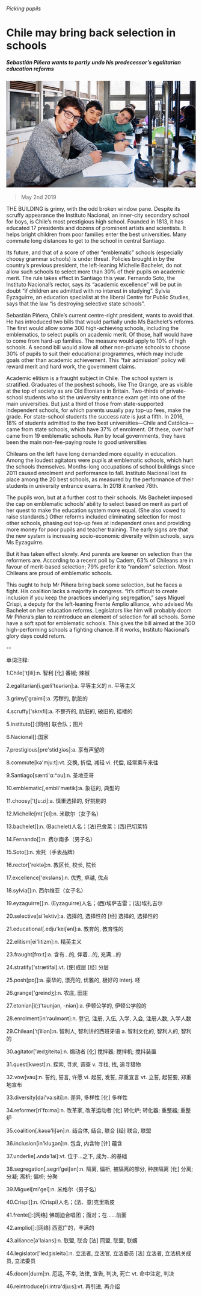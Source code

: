 ###### Picking pupils

# Chile may bring back selection in schools 

##### Sebastián Piñera wants to partly undo his predecessor’s egalitarian education reforms 

![image](images/20190504_AMP002_0.jpg) 

> May 2nd 2019 

THE BUILDING is grimy, with the odd broken window pane. Despite its scruffy appearance the Instituto Nacional, an inner-city secondary school for boys, is Chile’s most prestigious high school. Founded in 1813, it has educated 17 presidents and dozens of prominent artists and scientists. It helps bright children from poor families enter the best universities. Many commute long distances to get to the school in central Santiago. 

Its future, and that of a score of other “emblematic” schools (especially choosy grammar schools) is under threat. Policies brought in by the country’s previous president, the left-leaning Michelle Bachelet, do not allow such schools to select more than 30% of their pupils on academic merit. The rule takes effect in Santiago this year. Fernando Soto, the Instituto Nacional’s rector, says its “academic excellence” will be put in doubt “if children are admitted with no interest in studying”. Sylvia Eyzaguirre, an education specialist at the liberal Centre for Public Studies, says that the law “is destroying selective state schools”. 

Sebastián Piñera, Chile’s current centre-right president, wants to avoid that. He has introduced two bills that would partially undo Ms Bachelet’s reforms. The first would allow some 300 high-achieving schools, including the emblematics, to select pupils on academic merit. Of those, half would have to come from hard-up families. The measure would apply to 10% of high schools. A second bill would allow all other non-private schools to choose 30% of pupils to suit their educational programmes, which may include goals other than academic achievement. This “fair admission” policy will reward merit and hard work, the government claims. 

Academic elitism is a fraught subject in Chile. The school system is stratified. Graduates of the poshest schools, like The Grange, are as visible at the top of society as are Old Etonians in Britain. Two-thirds of private-school students who sit the university entrance exam get into one of the main universities. But just a third of those from state-supported independent schools, for which parents usually pay top-up fees, make the grade. For state-school students the success rate is just a fifth. In 2016, 18% of students admitted to the two best universities—Chile and Católica—came from state schools, which have 37% of enrolment. Of these, over half came from 19 emblematic schools. Run by local governments, they have been the main non-fee-paying route to good universities 

Chileans on the left have long demanded more equality in education. Among the loudest agitators were pupils at emblematic schools, which hurt the schools themselves. Months-long occupations of school buildings since 2011 caused enrolment and performance to fall. Instituto Nacional lost its place among the 20 best schools, as measured by the performance of their students in university entrance exams. In 2018 it ranked 78th. 

The pupils won, but at a further cost to their schools. Ms Bachelet imposed the cap on emblematic schools’ ability to select based on merit as part of her quest to make the education system more equal. (She also vowed to raise standards.) Other reforms included eliminating selection for most other schools, phasing out top-up fees at independent ones and providing more money for poor pupils and teacher training. The early signs are that the new system is increasing socio-economic diversity within schools, says Ms Eyzaguirre. 

But it has taken effect slowly. And parents are keener on selection than the reformers are. According to a recent poll by Cadem, 63% of Chileans are in favour of merit-based selection; 79% prefer it to “random” selection. Most Chileans are proud of emblematic schools. 

This ought to help Mr Piñera bring back some selection, but he faces a fight. His coalition lacks a majority in congress. “It’s difficult to create inclusion if you keep the practices underlying segregation,” says Miguel Crispi, a deputy for the left-leaning Frente Amplio alliance, who advised Ms Bachelet on her education reforms. Legislators like him will probably doom Mr Piñera’s plan to reintroduce an element of selection for all schools. Some have a soft spot for emblematic schools. This gives the bill aimed at the 300 high-performing schools a fighting chance. If it works, Instituto Nacional’s glory days could return. 

-- 

 单词注释:

1.Chile['tʃili]:n. 智利 [化] 番椒; 辣椒 

2.egalitarian[i.gæli'tєәriәn]:a. 平等主义的 n. 平等主义 

3.grimy['graimi]:a. 污秽的, 肮脏的 

4.scruffy['skrʌfi]:a. 不整齐的, 肮脏的, 破旧的, 褴褛的 

5.instituto[]:[网络] 联合队；图片 

6.Nacional[]:国家 

7.prestigious[pre'stidʒiәs]:a. 享有声望的 

8.commute[kә'mju:t]:vt. 交换, 折偿, 减轻 vi. 代偿, 经常乘车来往 

9.Santiago[sænti'ɑ:^әu]:n. 圣地亚哥 

10.emblematic[,embli'mætik]:a. 象征的, 典型的 

11.choosy['tʃu:zi]:a. 慎重选择的, 好挑剔的 

12.Michelle[mɪ'ʃɛl]:n. 米歇尔（女子名） 

13.bachelet[]:n. (Bachelet)人名；(法)巴舍莱；(西)巴切莱特 

14.Fernando[]:n. 费尔南多（男子名） 

15.Soto[]:n. 索托（手表品牌） 

16.rector['rektә]:n. 教区长, 校长, 院长 

17.excellence['ekslәns]:n. 优秀, 卓越, 优点 

18.sylvia[]:n. 西尔维亚（女子名） 

19.eyzaguirre[]:n. (Eyzaguirre)人名；(西)埃萨吉雷；(法)埃扎吉尔 

20.selective[si'lektiv]:a. 选择的, 选择性的 [经] 选择的, 选择性的 

21.educational[.edju'keiʃәnl]:a. 教育的, 教育性的 

22.elitism[ei'litizm]:n. 精英主义 

23.fraught[frɒ:t]:a. 含有...的, 伴着...的, 充满...的 

24.stratify['strætifai]:vt. (使)成层 [经] 分层 

25.posh[pɒʃ]:a. 豪华的, 漂亮的, 优雅的, 极好的 interj. 呸 

26.grange['greindʒ]:n. 农庄, 田庄 

27.etonian[i(:)'tәunjәn, -niәn]:a. 伊顿公学的, 伊顿公学般的 

28.enrolment[in'rәulmәnt]:n. 登记, 注册, 入伍, 入学, 入会, 注册人数, 入学人数 

29.Chilean['tʃiliәn]:n. 智利人, 智利讲的西班牙语 a. 智利文化的, 智利人的, 智利的 

30.agitator['ædʒiteitә]:n. 煽动者 [化] 搅拌器; 搅拌机; 搅抖装置 

31.quest[kwest]:n. 探索, 寻求, 调查 v. 寻找, 找, 追寻猎物 

32.vow[vau]:n. 誓约, 誓言, 许愿 vi. 起誓, 发誓, 郑重宣言 vt. 立誓, 起誓要, 郑重地宣布 

33.diversity[dai'vә:siti]:n. 差异, 多样性 [化] 多样性 

34.reformer[ri'fɒ:mә]:n. 改革家, 改革运动者 [化] 转化炉; 转化器; 重整器; 重整炉 

35.coalition[.kәuә'liʃәn]:n. 结合体, 结合, 联合 [经] 联合, 联盟 

36.inclusion[in'kluʒәn]:n. 包含, 内含物 [计] 蕴含 

37.underlie[.ʌndә'lai]:vt. 位于...之下, 成为...的基础 

38.segregation[.segri'geiʃәn]:n. 隔离, 偏析, 被隔离的部分, 种族隔离 [化] 分离; 分凝; 离析; 偏析; 分聚 

39.Miguel[mi'gel]:n. 米格尔（男子名） 

40.Crispi[]:n. (Crispi)人名；(法、意)克里斯皮 

41.frente[]:[网络] 佛朗迪合唱团；面对；在……前面 

42.amplio[]:[网络] 西宽广的，丰满的 

43.alliance[ә'laiәns]:n. 联盟, 联合 [法] 同盟, 联盟, 联姻 

44.legislator['ledʒisleitә]:n. 立法者, 立法官, 立法委员 [法] 立法者, 立法机关成员, 立法委员 

45.doom[du:m]:n. 厄运, 不幸, 法律, 宣告, 判决, 死亡 vt. 命中注定, 判决 

46.reintroduce[ri:intrә'dju:s]:vt. 再引进, 再介绍 

